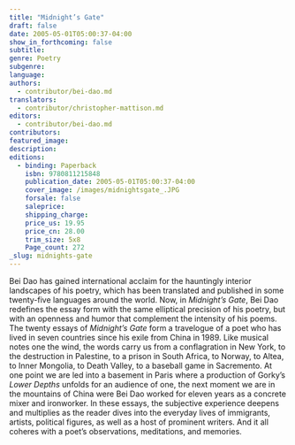 ```yaml
---
title: "Midnight’s Gate"
draft: false
date: 2005-05-01T05:00:37-04:00
show_in_forthcoming: false
subtitle:
genre: Poetry
subgenre:
language:
authors:
  - contributor/bei-dao.md
translators:
  - contributor/christopher-mattison.md
editors:
  - contributor/bei-dao.md
contributors:
featured_image:
description:
editions:
  - binding: Paperback
    isbn: 9780811215848
    publication_date: 2005-05-01T05:00:37-04:00
    cover_image: /images/midnightsgate_.JPG
    forsale: false
    saleprice:
    shipping_charge:
    price_us: 19.95
    price_cn: 28.00
    trim_size: 5x8
    Page_count: 272
_slug: midnights-gate
---
```


Bei Dao has gained international acclaim for the hauntingly interior landscapes of his poetry, which has been translated and published in some twenty-five languages around the world. Now, in _Midnight’s Gate_, Bei Dao redefines the essay form with the same elliptical precision of his poetry, but with an openness and humor that complement the intensity of his poems. The twenty essays of _Midnight’s Gate_ form a travelogue of a poet who has lived in seven countries since his exile from China in 1989. Like musical notes one the wind, the words carry us from a conflagration in New York, to the destruction in Palestine, to a prison in South Africa, to Norway, to Altea, to Inner Mongolia, to Death Valley, to a baseball game in Sacremento. At one point we are led into a basement in Paris where a production of Gorky’s _Lower Depths_ unfolds for an audience of one, the next moment we are in the mountains of China were Bei Dao worked for eleven years as a concrete mixer and ironworker. In these essays, the subjective experience deepens and multiplies as the reader dives into the everyday lives of immigrants, artists, political figures, as well as a host of prominent writers. And it all coheres with a poet’s observations, meditations, and memories.

